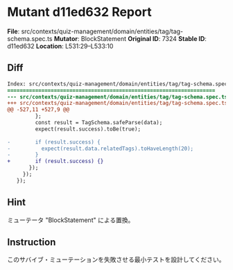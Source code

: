 # Mutant d11ed632 Report

**File**: src/contexts/quiz-management/domain/entities/tag/tag-schema.spec.ts
**Mutator**: BlockStatement
**Original ID**: 7324
**Stable ID**: d11ed632
**Location**: L531:29–L533:10

## Diff

```diff
Index: src/contexts/quiz-management/domain/entities/tag/tag-schema.spec.ts
===================================================================
--- src/contexts/quiz-management/domain/entities/tag/tag-schema.spec.ts	original
+++ src/contexts/quiz-management/domain/entities/tag/tag-schema.spec.ts	mutated #7324
@@ -527,11 +527,9 @@
         };
         const result = TagSchema.safeParse(data);
         expect(result.success).toBe(true);
 
-        if (result.success) {
-          expect(result.data.relatedTags).toHaveLength(20);
-        }
+        if (result.success) {}
       });
     });
   });
```

## Hint

ミューテータ "BlockStatement" による置換。

## Instruction

このサバイブ・ミューテーションを失敗させる最小テストを設計してください。
